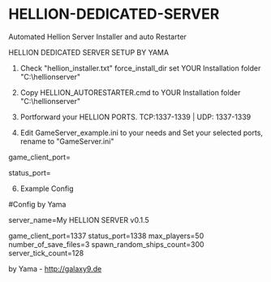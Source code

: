 # HELLION-DEDICATED-SERVER
Automated Hellion Server Installer and auto Restarter

HELLION DEDICATED SERVER SETUP BY YAMA

1. Check "hellion_installer.txt"
force_install_dir set YOUR Installation folder "C:\hellionserver"

3. Copy HELLION_AUTORESTARTER.cmd to YOUR Installation folder "C:\hellionserver"
4. Portforward your HELLION PORTS. TCP:1337-1339 | UDP: 1337-1339
5. Edit GameServer_example.ini to your needs and Set your selected ports, rename to "GameServer.ini"

game_client_port=

status_port=


6. Example Config 

#Config by Yama

server_name=My HELLION SERVER v0.1.5

game_client_port=1337
status_port=1338
max_players=50
number_of_save_files=3
spawn_random_ships_count=300
server_tick_count=128


by Yama - http://galaxy9.de
